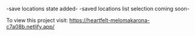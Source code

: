 -save locations state added-
-saved locations list selection coming soon-

To view this project visit:
https://heartfelt-melomakarona-c7a08b.netlify.app/
